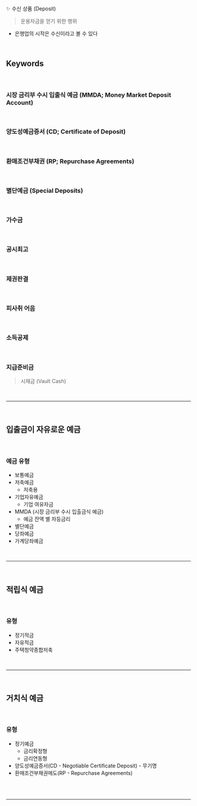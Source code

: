 ✨ 수신 상품 (Deposit)
> 운용자금을 얻기 위한 행위
* 은행업의 시작은 수신이라고 볼 수 있다

<br>

## Keywords
#### 

<br>

### 시장 금리부 수시 입출식 예금 (MMDA; Money Market Deposit Account)

<br>

### 양도성예금증서 (CD; Certificate of Deposit)

<br>

### 환매조건부채권 (RP; Repurchase Agreements)

<br>

### 별단예금 (Special Deposits)

<br>

### 가수금

<br>

### 공시최고 

<br>

### 제권판결 

<br>

### 피사취 어음

<br>

### 소득공제

<br>

### 지급준비금
> 시재금 (Vault Cash)

<br>
<hr>
<br>

## 입출금이 자유로운 예금
#### 

<br>

### 예금 유형
* 보통예금
* 저축예금
  * 저축용
* 기업자유예금
  * 기업 여유자금
* MMDA (시장 금리부 수시 입출금식 예금)
  * 예금 잔액 별 차등금리
* 별단예금
* 당좌예금
* 가계당좌예금

<br>
<hr>
<br>

## 적립식 예금
#### 

<br>

### 유형
* 정기적금
* 자유적금
* 주택청약종합저축

<br>
<hr>
<br>

## 거치식 예금
#### 

<br>

### 유형
* 정기예금
  * 금리확정형
  * 금리연동형
* 양도성예금증서(CD - Negotiable Certificate Deposit) - 무기명
* 환매조건부채권매도(RP - Repurchase Agreements)

<br>

<br>
<hr>
<br>
